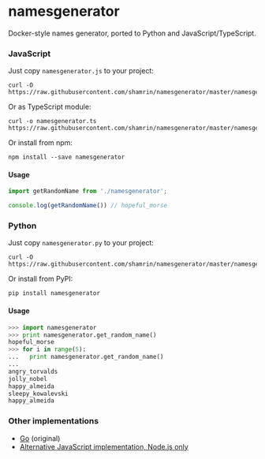 namesgenerator
==============

Docker-style names generator, ported to Python and JavaScript/TypeScript.

### JavaScript

Just copy `namesgenerator.js` to your project: 

```
curl -O https://raw.githubusercontent.com/shamrin/namesgenerator/master/namesgenerator.js
```

Or as TypeScript module:

```
curl -o namesgenerator.ts https://raw.githubusercontent.com/shamrin/namesgenerator/master/namesgenerator.js
```

Or install from npm:

```
npm install --save namesgenerator
```

#### Usage

```js
import getRandomName from './namesgenerator';

console.log(getRandomName()) // hopeful_morse
```

### Python

Just copy `namesgenerator.py` to your project: 

```
curl -O https://raw.githubusercontent.com/shamrin/namesgenerator/master/namesgenerator.py
```

Or install from PyPI:

```
pip install namesgenerator
```

#### Usage

```python
>>> import namesgenerator
>>> print namesgenerator.get_random_name()
hopeful_morse
>>> for i in range(5):
...   print namesgenerator.get_random_name()
...
angry_torvalds
jolly_nobel
happy_almeida
sleepy_kowalevski
happy_almeida
```

### Other implementations

* [Go][2] (original)
* [Alternative JavaScript implementation, Node.js only][1]

[1]: https://github.com/atomiqio/docker-namesgenerator
[2]: https://github.com/docker/docker/blob/master/pkg/namesgenerator/names-generator.go
